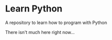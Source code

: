 # Learn Python

A repository to learn how to program with Python

There isn't much here right now...